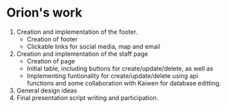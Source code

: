 
# Orion's work

1. Creation and implementation of the footer.
    - Creation of footer
    - Clickable links for social media, map and email
2. Creation and implementation of the staff page
    - Creation of page
    - Initial table, including buttons for create/update/delete, as well as 
    - Implementing funtionality for create/update/delete using api functions and some collaboration with Kaiwen for database editting.
3. General design ideas
4. Final presentation script writing and participation.
